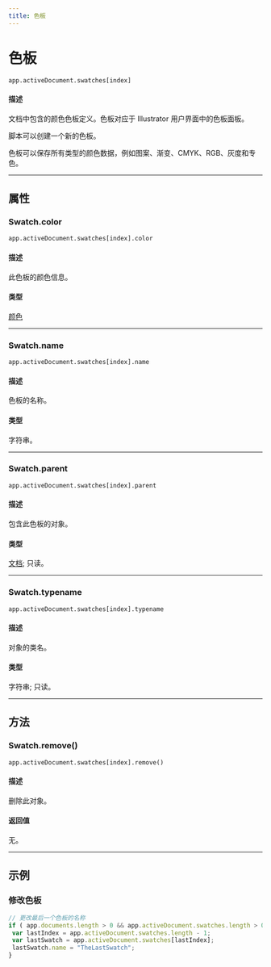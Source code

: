```yaml
---
title: 色板
---
```

# 色板

`app.activeDocument.swatches[index]`

#### 描述

文档中包含的颜色色板定义。色板对应于 Illustrator 用户界面中的色板面板。

脚本可以创建一个新的色板。

色板可以保存所有类型的颜色数据，例如图案、渐变、CMYK、RGB、灰度和专色。

---

## 属性

### Swatch.color

`app.activeDocument.swatches[index].color`

#### 描述

此色板的颜色信息。

#### 类型

[颜色](.././Color)

---

### Swatch.name

`app.activeDocument.swatches[index].name`

#### 描述

色板的名称。

#### 类型

字符串。

---

### Swatch.parent

`app.activeDocument.swatches[index].parent`

#### 描述

包含此色板的对象。

#### 类型

[文档](.././Document); 只读。

---

### Swatch.typename

`app.activeDocument.swatches[index].typename`

#### 描述

对象的类名。

#### 类型

字符串; 只读。

---

## 方法

### Swatch.remove()

`app.activeDocument.swatches[index].remove()`

#### 描述

删除此对象。

#### 返回值

无。

---

## 示例

### 修改色板

```javascript
// 更改最后一个色板的名称
if ( app.documents.length > 0 && app.activeDocument.swatches.length > 0 ) {
 var lastIndex = app.activeDocument.swatches.length - 1;
 var lastSwatch = app.activeDocument.swatches[lastIndex];
 lastSwatch.name = "TheLastSwatch";
}
```
